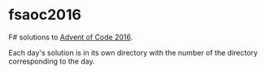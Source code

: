 # fsaoc2016
F# solutions to [Advent of Code 2016](http://adventofcode.com/2016).

Each day's solution is in its own directory with the number of the directory corresponding to the day.
